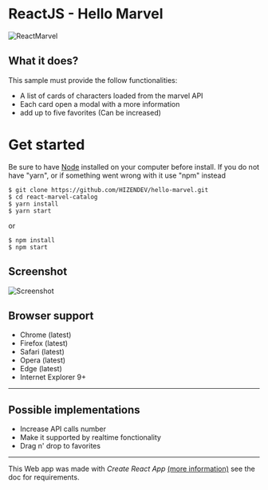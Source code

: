 # ReactJS - Hello Marvel

![ReactMarvel](https://image.ibb.co/hgD7bx/react_marvel.png)

## What it does?
This sample must provide the follow functionalities:
 - A list of cards of characters loaded from the marvel API
 - Each card open a modal with a more information
 - add up to five favorites (Can be increased)


 # Get started

Be sure to have  [Node](https://nodejs.org/en/) installed on your computer before install.
If you do not have "yarn", or if something went wrong with it use "npm" instead
 ```
 $ git clone https://github.com/HIZENDEV/hello-marvel.git
 $ cd react-marvel-catalog
 $ yarn install
 $ yarn start
 ```
 or
  ```
 $ npm install
 $ npm start
 ```

## Screenshot
![Screenshot](https://i.imgur.com/jIUr82Z.png)

## Browser support
 - Chrome (latest)
 - Firefox (latest)
 - Safari (latest)
 - Opera (latest)
 - Edge (latest)
 - Internet Explorer 9+
---

## Possible implementations
 - Increase API calls number
 - Make it supported by realtime fonctionality
 - Drag n' drop to  favorites

 ---




 This Web app was made with *Create React App* [(more information)](https://reactjs.org/) see the doc for requirements.